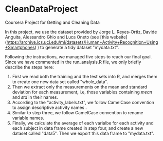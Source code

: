 # CleanDataProject
Coursera Project for Getting and Cleaning Data 


In this project, we use the dataset provided by Jorge L. Reyes-Ortiz, Davide Anguita, Alessandro Ghio and Luca Oneto (see [this website] (https://archive.ics.uci.edu/ml/datasets/Human+Activity+Recognition+Using+Smartphones) ) to generate a tidy dataset "mydata.txt".


Following the instructions, we managed five steps to reach our final goal. Since we have commented in the run_analysis.R file, we only briefly describe the steps here:

1. First we read both the training and the test sets into R, and merges them to create one new data set called "whole_data". 
2. Then we extract only the measurements on the mean and standard deviation for each measurement, i.e, those variables containing *mean* and *std* in their names.
3. According to the "activity_labels.txt", we follow CamelCase convention to assign descriptive activity names .
4. Similar to step three, we follow CamelCase convention to rename variable names.
5. Finally, we calculate the average of each varialbe for each activity and each subject in data frame created in step four, and create a new dataset called "data5". Then we export this data frame to "mydata.txt".




 

